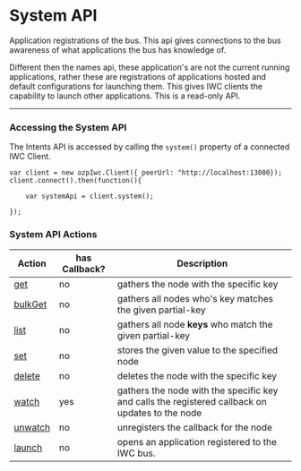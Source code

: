 # System API
Application registrations of the bus. This api gives connections to the bus awareness of what applications the bus
has knowledge of.
 
Different then the names api, these application's are not the current running applications, rather these are 
registrations of applications hosted and default configurations for launching them. This gives IWC clients the 
capability to launch other applications. This is a read-only API.

***

### Accessing the System API
The Intents API is accessed by calling the `system()` property of a connected IWC Client.

```
var client = new ozpIwc.Client({ peerUrl: "http://localhost:13000});
client.connect().then(function(){

    var systemApi = client.system();

});
```

### System API Actions
| Action  | has Callback? | Description                                                                                     |
| ------- | ------------- | ----------------------------------------------------------------------------------------------- |
| [get](../common/get.md)   | no            | gathers the node with the specific key                                                          |
| [bulkGet](../common/bulkGet.md) | no            | gathers all nodes  who's key matches the given partial-key                                       |
| [list](../common/list.md)    | no            | gathers all node **keys** who match the given partial-key                                       |
| [set](../common/set.md)     | no            | stores the given value to the specified node                                                    |
| [delete](../common/delete.md)  | no            | deletes the node with the specific key                                                          |
| [watch](../common/watch.md)   | yes           | gathers the node with the specific key and calls the registered callback on updates to the node |
| [unwatch](../common/unwatch.md) | no            | unregisters the callback for the node                                                           |
| [launch](launch.md)   | no            | opens an application registered to the IWC bus.|
